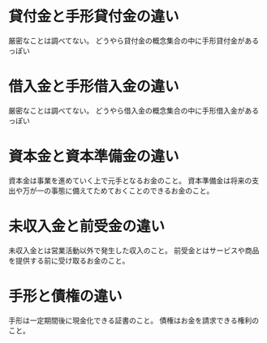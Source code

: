 # 貸付金と手形貸付金の違い
厳密なことは調べてない。
どうやら貸付金の概念集合の中に手形貸付金があるっぽい

# 借入金と手形借入金の違い
厳密なことは調べてない。
どうやら借入金の概念集合の中に手形借入金があるっぽい

# 資本金と資本準備金の違い
資本金は事業を進めていく上で元手となるお金のこと。
資本準備金は将来の支出や万が一の事態に備えてためておくことのできるお金のこと。

# 未収入金と前受金の違い
未収入金とは営業活動以外で発生した収入のこと。
前受金とはサービスや商品を提供する前に受け取るお金のこと。

# 手形と債権の違い
手形は一定期間後に現金化できる証書のこと。
債権はお金を請求できる権利のこと。
